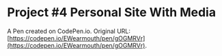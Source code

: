 # Project #4 Personal Site With Media

A Pen created on CodePen.io. Original URL: [https://codepen.io/EWearmouth/pen/gOGMRVr](https://codepen.io/EWearmouth/pen/gOGMRVr).


